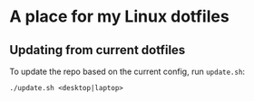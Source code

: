 # A place for my Linux dotfiles
## Updating from current dotfiles
To update the repo based on the current config, run `update.sh`:

`./update.sh <desktop|laptop>`
